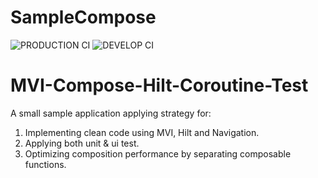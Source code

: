 # SampleCompose
![PRODUCTION CI](https://github.com/ashkan-karami/SampleCompose/actions/workflows/prod-pipeline.yml/badge.svg)
![DEVELOP CI](https://github.com/ashkan-karami/SampleCompose/actions/workflows/dev-pipeline.yml/badge.svg)
# MVI-Compose-Hilt-Coroutine-Test
A small sample application applying strategy for:
1. Implementing clean code using MVI, Hilt and Navigation.
2. Applying both unit & ui test.
3. Optimizing composition performance by separating composable functions.
